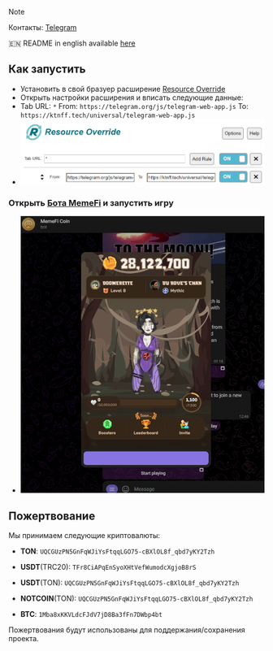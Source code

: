 > [!NOTE]
> Контакты: [Telegram](https://t.me/mudachyo)
> 
> 🇪🇳 README in english available [here](README-EN.md)

## Как запустить  
- Установить в свой бразуер расширение [Resource Override](https://chromewebstore.google.com/detail/resource-override/pkoacgokdfckfpndoffpifphamojphii)
- Открыть настройки расширения и вписать следующие данные:
- Tab URL: `*` From: `https://telegram.org/js/telegram-web-app.js` To: `https://ktnff.tech/universal/telegram-web-app.js`
- ![Настройки расширения](settings.png)
### Открыть [Бота MemeFi](https://web.telegram.org/k/#?tgaddr=tg%3A%2F%2Fresolve%3Fdomain%3Dmemefi_coin_bot%26start%3Dr_6ef9514b38) и запустить игру
- ![Результат](resultat.png)

Пожертвование
---
Мы принимаем следующие криптовалюты:

- **TON**: `UQCGUzPN5GnFqWJiYsFtqqLGO75-cBXlOL8f_qbd7yKY2Tzh`

- **USDT**(TRC20): `TFr8CiAPqEnSyoXHtVefWumodcXgjoB8rS`

- **USDT**(TON): `UQCGUzPN5GnFqWJiYsFtqqLGO75-cBXlOL8f_qbd7yKY2Tzh`

- **NOTCOIN**(TON): `UQCGUzPN5GnFqWJiYsFtqqLGO75-cBXlOL8f_qbd7yKY2Tzh`

- **BTC**: `1Mba8xKKVLdcFJdV7jD8Ba3fFn7DWbp4bt`

Пожертвования будут использованы для поддержания/сохранения проекта.